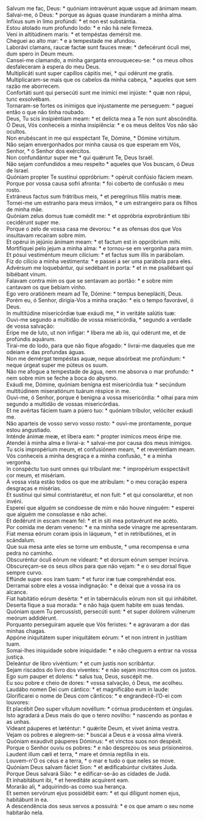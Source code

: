 <div class="dropcap text-justify">Salvum me fac, Deus: * quóniam intravérunt aquæ usque ad ánimam meam.</div>
<div class="dropcap text-justify">Salvai-me, ó Deus: * porque as águas quase inundaram a minha alma.</div>
<div class="text-justify">Infíxus sum in limo profúndi: * et non est substántia.</div>
<div class="text-justify">Estou atolado num profundo lodo: * e não há nele firmeza.</div>
<div class="text-justify">Veni in altitúdinem maris: * et tempéstas demérsit me.</div>
<div class="text-justify">Cheguei ao alto mar: * e a tempestade me afundou.</div>
<div class="text-justify">Laborávi clamans, raucæ factæ sunt fauces meæ: * defecérunt óculi mei, dum spero in Deum meum.</div>
<div class="text-justify">Cansei-me clamando, a minha garganta enrouqueceu-se: * os meus olhos desfaleceram à espera do meu Deus.</div>
<div class="text-justify">Multiplicáti sunt super capíllos cápitis mei, * qui odérunt me gratis.</div>
<div class="text-justify">Multiplicaram-se mais que os cabelos da minha cabeça, * aqueles que sem razão me aborrecem.</div>
<div class="text-justify">Confortáti sunt qui persecúti sunt me inimíci mei injúste: * quæ non rápui, tunc exsolvébam.</div>
<div class="text-justify">Tornaram-se fortes os inimigos que injustamente me perseguem: * paguei então o que não tinha roubado.</div>
<div class="text-justify">Deus, Tu scis insipiéntiam meam: * et delícta mea a Te non sunt abscóndita.</div>
<div class="text-justify">Ó Deus, Vós conheceis a minha insipiência: * e os meus delitos Vos não são ocultos.</div>
<div class="text-justify">Non erubéscant in me qui exspéctant Te, Dómine, * Dómine virtútum.</div>
<div class="text-justify">Não sejam envergonhados por minha causa os que esperam em Vós, Senhor, * ó Senhor dos exércitos.</div>
<div class="text-justify">Non confundántur super me * qui quǽrunt Te, Deus Israël.</div>
<div class="text-justify">Não sejam confundidos a meu respeito * aqueles que Vos buscam, ó Deus de Israel.</div>
<div class="text-justify">Quóniam propter Te sustínui oppróbrium: * opéruit confúsio fáciem meam.</div>
<div class="text-justify">Porque por vossa causa sofri afronta: * foi coberto de confusão o meu rosto.</div>
<div class="text-justify">Extráneus factus sum frátribus meis, * et peregrínus fíliis matris meæ.</div>
<div class="text-justify">Tornei-me um estranho para meus irmãos, * e um estrangeiro para os filhos de minha mãe.</div>
<div class="text-justify">Quóniam zelus domus tuæ comédit me: * et oppróbria exprobrántium tibi cecidérunt super me.</div>
<div class="text-justify">Porque o zelo de vossa casa me devorou: * e as ofensas dos que Vos insultavam recaíram sobre mim.</div>
<div class="text-justify">Et opérui in jejúnio ánimam meam: * et factum est in oppróbrium mihi.</div>
<div class="text-justify">Mortifiquei pelo jejum a minha alma: * e tornou-se em vergonha para mim.</div>
<div class="text-justify">Et pósui vestiméntum meum cilícium: * et factus sum illis in parábolam.</div>
<div class="text-justify">Fiz do cilício a minha vestimenta: * e passei a ser uma parábola para eles.</div>
<div class="text-justify">Advérsum me loquebántur, qui sedébant in porta: * et in me psallébant qui bibébant vinum.</div>
<div class="text-justify">Falavam contra mim os que se sentavam ao portão: * e sobre mim cantavam os que bebiam vinho.</div>
<div class="text-justify">Ego vero oratiónem meam ad Te, Dómine: * tempus benepláciti, Deus.</div>
<div class="text-justify">Porém eu, ó Senhor, dirigia-Vos a minha oração: * eis o tempo favorável, ó Deus.</div>
<div class="text-justify">In multitúdine misericórdiæ tuæ exáudi me, * in veritáte salútis tuæ:</div>
<div class="text-justify">Ouvi-me segundo a multidão de vossa misericórdia, * segundo a verdade de vossa salvação:</div>
<div class="text-justify">Éripe me de luto, ut non infígar: * líbera me ab iis, qui odérunt me, et de profúndis aquárum.</div>
<div class="text-justify">Tirai-me do lodo, para que não fique afogado: * livrai-me daqueles que me odeiam e das profundas águas.</div>
<div class="text-justify">Non me demérgat tempéstas aquæ, neque absórbeat me profúndum: * neque úrgeat super me púteus os suum.</div>
<div class="text-justify">Não me afogue a tempestade de água, nem me absorva o mar profundo: * nem sobre mim se feche a boca do abysmo.</div>
<div class="text-justify">Exáudi me, Dómine, quóniam benígna est misericórdia tua: * secúndum multitúdinem miseratiónum tuárum réspice in me.</div>
<div class="text-justify">Ouvi-me, ó Senhor, porque é benigna a vossa misericórdia: * olhai para mim segundo a multidão de vossas misericórdias.</div>
<div class="text-justify">Et ne avértas fáciem tuam a púero tuo: * quóniam tríbulor, velóciter exáudi me.</div>
<div class="text-justify">Não aparteis de vosso servo vosso rosto: * ouvi-me prontamente, porque estou angustiado.</div>
<div class="text-justify">Inténde ánimæ meæ, et líbera eam: * propter inimícos meos éripe me.</div>
<div class="text-justify">Atendei à minha alma e livrai-a: * salvai-me por causa dos meus inimigos.</div>
<div class="text-justify">Tu scis impropérium meum, et confusiónem meam, * et reveréntiam meam.</div>
<div class="text-justify">Vós conheceis a minha desgraça e a minha confusão, * e a minha vergonha.</div>
<div class="text-justify">In conspéctu tuo sunt omnes qui tríbulant me: * impropérium exspectávit cor meum, et misériam.</div>
<div class="text-justify">À vossa vista estão todos os que me atribulam: * o meu coração espera desgraças e misérias.</div>
<div class="text-justify">Et sustínui qui simul contristarétur, et non fuit: * et qui consolarétur, et non invéni.</div>
<div class="text-justify">Esperei que alguém se condoesse de mim e não houve ninguém: * esperei que alguém me consolasse e não achei.</div>
<div class="text-justify">Et dedérunt in escam meam fel: * et in siti mea potavérunt me acéto.</div>
<div class="text-justify">Por comida me deram veneno: * e na minha sede vinagre me apresentaram.</div>
<div class="text-justify">Fiat mensa eórum coram ipsis in láqueum, * et in retributiónes, et in scándalum.</div>
<div class="text-justify">Que sua mesa ante eles se torne um embuste, * uma recompensa e uma pedra no caminho.</div>
<div class="text-justify">Obscuréntur óculi eórum ne vídeant: * et dorsum eórum semper incúrva.</div>
<div class="text-justify">Obscureçam-se os seus olhos para que não vejam: * e o seu dorsal fique sempre curvo.</div>
<div class="text-justify">Effúnde super eos iram tuam: * et furor iræ tuæ comprehéndat eos.</div>
<div class="text-justify">Derramai sobre eles a vossa indignação: * e deixai que a vossa ira os alcance.</div>
<div class="text-justify">Fiat habitátio eórum desérta: * et in tabernáculis eórum non sit qui inhábitet.</div>
<div class="text-justify">Deserta fique a sua morada: * e não haja quem habite em suas tendas.</div>
<div class="text-justify">Quóniam quem Tu percussísti, persecúti sunt: * et super dolórem vúlnerum meórum addidérunt.</div>
<div class="text-justify">Porquanto perseguiram aquele que Vós feristes: * e agravaram a dor das minhas chagas.</div>
<div class="text-justify">Appóne iniquitátem super iniquitátem eórum: * et non intrent in justítiam tuam.</div>
<div class="text-justify">Somai-lhes iniquidade sobre iniquidade: * e não cheguem a entrar na vossa justiça.</div>
<div class="text-justify">Deleántur de libro vivéntium: * et cum justis non scribántur.</div>
<div class="text-justify">Sejam riscados do livro dos viventes: * e não sejam inscritos com os justos.</div>
<div class="text-justify">Ego sum pauper et dolens: * salus tua, Deus, suscépit me.</div>
<div class="text-justify">Eu sou pobre e cheio de dores: * vossa salvação, ó Deus, me acolheu.</div>
<div class="text-justify">Laudábo nomen Dei cum cántico: * et magnificábo eum in laude:</div>
<div class="text-justify">Glorificarei o nome de Deus com cânticos: * e engrandecê-l’O-ei com louvores:</div>
<div class="text-justify">Et placébit Deo super vítulum novéllum: * córnua producéntem et úngulas.</div>
<div class="text-justify">Isto agradará a Deus mais do que o tenro novilho: * nascendo as pontas e as unhas.</div>
<div class="text-justify">Vídeant páuperes et læténtur: * quǽrite Deum, et vivet ánima vestra.</div>
<div class="text-justify">Vejam os pobres e alegrem-se: * buscai a Deus e a vossa alma viverá.</div>
<div class="text-justify">Quóniam exaudívit páuperes Dóminus: * et vinctos suos non despéxit.</div>
<div class="text-justify">Porque o Senhor ouviu os pobres: * e não desprezou os seus prisioneiros.</div>
<div class="text-justify">Laudent illum cæli et terra, * mare et ómnia reptília in eis.</div>
<div class="text-justify">Louvem-n'O os céus e a terra, * o mar e tudo o que neles se move.</div>
<div class="text-justify">Quóniam Deus salvam fáciet Sion: * et ædificabúntur civitátes Juda.</div>
<div class="text-justify">Porque Deus salvará Sião: * e edificar-se-ão as cidades de Judá.</div>
<div class="text-justify">Et inhabitábunt ibi, * et hereditáte acquírent eam.</div>
<div class="text-justify">Morarão ali, * adquirindo-as como sua herança.</div>
<div class="text-justify">Et semen servórum ejus possidébit eam: * et qui díligunt nomen ejus, habitábunt in ea.</div>
<div class="text-justify">A descendência dos seus servos a possuirá: * e os que amam o seu nome habitarão nela.</div>

